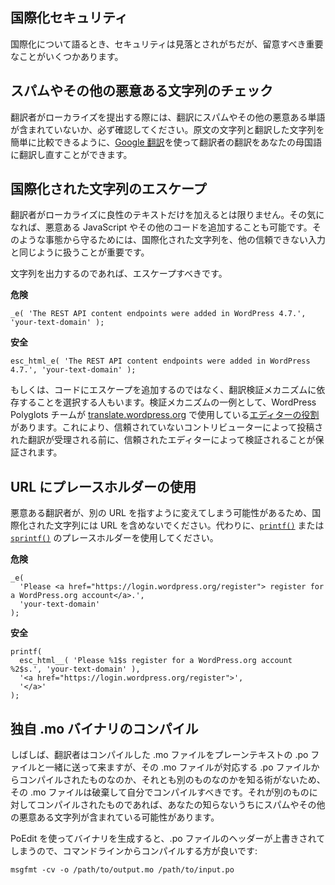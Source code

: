 <!-- 
Internationalization Security
 -->
国際化セキュリティ
-----------------------------

<!-- 
Security is often overlooked when talking about internationalization, but there are a few important things to keep in mind.
 -->
国際化について語るとき、セキュリティは見落とされがちだが、留意すべき重要なことがいくつかあります。

<!-- 
## Check for Spam and Other Malicious Strings
 -->
## スパムやその他の悪意ある文字列のチェック

<!-- 
When a translator submits a localization to you, always check to make sure they didn't include spam or other malicious words in their translation. You can use [Google Translate](https://translate.google.com/) to translate their translation back into your native language so that you can easily compare the original and translated strings.
 -->
翻訳者がローカライズを提出する際には、翻訳にスパムやその他の悪意ある単語が含まれていないか、必ず確認してください。原文の文字列と翻訳した文字列を簡単に比較できるように、[Google 翻訳](https://translate.google.com/)を使って翻訳者の翻訳をあなたの母国語に翻訳し直すことができます。

<!-- 
## Escape Internationalized Strings
 -->
## 国際化された文字列のエスケープ

<!-- 
You can't trust that a translator will only add benign text to their localization; if they want to, they could add malicious JavaScript or other code instead. To protect against that, it's important to treat internationalized strings like you would any other untrusted input.
 -->
翻訳者がローカライズに良性のテキストだけを加えるとは限りません。その気になれば、悪意ある JavaScript やその他のコードを追加することも可能です。そのような事態から守るためには、国際化された文字列を、他の信頼できない入力と同じように扱うことが重要です。

<!-- 
If you're outputting the strings, then they should be escaped.
 -->
文字列を出力するのであれば、エスケープすべきです。

<!-- 
**Insecure**
 -->
**危険**

```
_e( 'The REST API content endpoints were added in WordPress 4.7.', 'your-text-domain' );
```

<!-- 
**Secure**
 -->
**安全**

```
esc_html_e( 'The REST API content endpoints were added in WordPress 4.7.', 'your-text-domain' );
```

<!-- 
Alternatively, some people choose to rely on a translation verification mechanism, rather than adding escaping to their code. One example of a verification mechanism is [the editor roles](https://make.wordpress.org/polyglots/handbook/glossary/#project-translation-editor) that the WordPress Polyglots team uses for [translate.wordpress.org](https://translate.wordpress.org/). This ensures that any translation submitted by an untrusted contributor has been verified by a trusted editor before being accepted.
 -->
もしくは、コードにエスケープを追加するのではなく、翻訳検証メカニズムに依存することを選択する人もいます。検証メカニズムの一例として、WordPress Polyglots チームが [translate.wordpress.org](https://translate.wordpress.org/) で使用している[エディターの役割](https://make.wordpress.org/polyglots/handbook/glossary/#project-translation-editor)があります。これにより、信頼されていないコントリビューターによって投稿された翻訳が受理される前に、信頼されたエディターによって検証されることが保証されます。

<!-- 
## Use Placeholders for URLs
 -->
## URL にプレースホルダーの使用

<!-- 
Don't include URLs in internationalized strings, because a malicious translator could change them to point to a different URL. Instead, use placeholders for [`printf()`](https://www.php.net/manual/en/function.printf.php) or [`sprintf()`](https://www.php.net/manual/en/function.sprintf.php).
 -->
悪意ある翻訳者が、別の URL を指すように変えてしまう可能性があるため、国際化された文字列には URL を含めないでください。代わりに、[`printf()`](https://www.php.net/manual/en/function.printf.php) または [`sprintf()`](https://www.php.net/manual/en/function.sprintf.php) のプレースホルダーを使用してください。

<!-- 
**Insecure**
 -->
**危険**

```
_e(
  'Please <a href="https://login.wordpress.org/register"> register for a WordPress.org account</a>.',
  'your-text-domain'
);
```

<!-- 
**Secure**
 -->
**安全**

```
printf(
  esc_html__( 'Please %1$s register for a WordPress.org account %2$s.', 'your-text-domain' ),
  '<a href="https://login.wordpress.org/register">',
  '</a>'
);
```

<!-- 
## Compile Your Own .mo Binaries
 -->
## 独自 .mo バイナリのコンパイル

<!-- 
Often translators will send the compiled .mo file along with the plaintext .po file, but you should discard their .mo file and compile your own, because you have no way of knowing whether or not it was compiled from the corresponding .po file, or a different one. If it was compiled against a different one, then it could contain spam and other malicious strings without your knowledge.
 -->
しばしば、翻訳者はコンパイルした .mo ファイルをプレーンテキストの .po ファイルと一緒に送って来ますが、その .mo ファイルが対応する .po ファイルからコンパイルされたものなのか、それとも別のものなのかを知る術がないため、その .mo ファイルは破棄して自分でコンパイルすべきです。それが別のものに対してコンパイルされたものであれば、あなたの知らないうちにスパムやその他の悪意ある文字列が含まれている可能性があります。

<!-- 
Using PoEdit to generate the binary will override the headers in the .po file, so instead it's better to compile it from the command line:
 -->
PoEdit を使ってバイナリを生成すると、.po ファイルのヘッダーが上書きされてしまうので、コマンドラインからコンパイルする方が良いです:

```
msgfmt -cv -o /path/to/output.mo /path/to/input.po
```